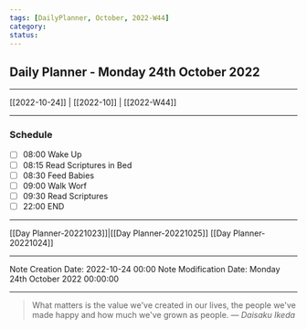 ```yaml
---
tags: [DailyPlanner, October, 2022-W44]
category:
status:
---
```


## Daily Planner - Monday 24th October 2022

---
[[2022-10-24]] | [[2022-10]] | [[2022-W44]]

---
### Schedule
- [ ] 08:00 Wake Up
- [ ] 08:15 Read Scriptures in Bed
- [ ] 08:30 Feed Babies
- [ ] 09:00 Walk Worf
- [ ] 09:30 Read Scriptures
- [ ] 22:00 END

---
[[Day Planner-20221023]]|[[Day Planner-20221025]]
[[Day Planner-20221024]]

---

Note Creation Date: 2022-10-24 00:00
Note Modification Date: Monday 24th October 2022 00:00:00 

--- 
> What matters is the value we've created in our lives, the people we've made happy and how much we've grown as people.
> — <cite>Daisaku Ikeda</cite>